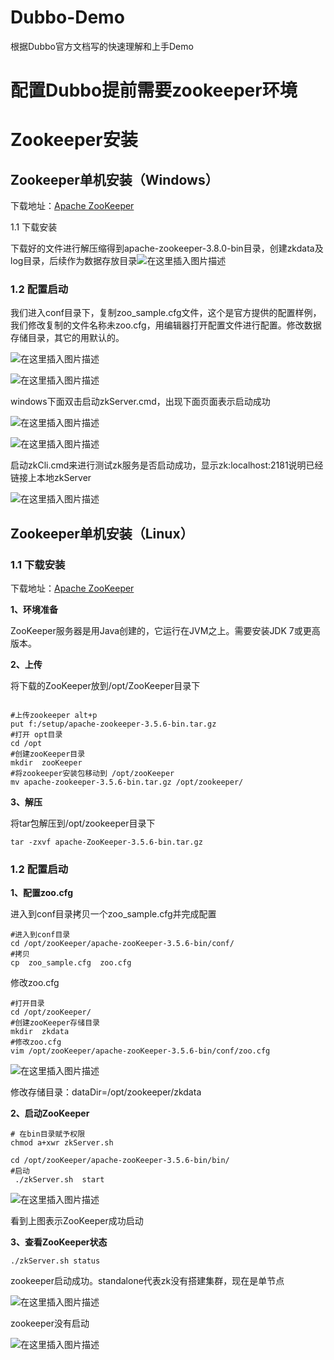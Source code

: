 # Dubbo-Demo
根据Dubbo官方文档写的快速理解和上手Demo
# 配置Dubbo提前需要zookeeper环境
# Zookeeper安装

## Zookeeper单机安装（Windows）

下载地址：[Apache ZooKeeper](https://zookeeper.apache.org/releases.html)



1.1 下载安装

下载好的文件进行解压缩得到apache-zookeeper-3.8.0-bin目录，创建zkdata及log目录，后续作为数据存放目录![在这里插入图片描述](https://img-blog.csdnimg.cn/5fbe08c1e1454838b4bc0b0ed1d0ac7e.png)

### 1.2 配置启动

我们进入conf目录下，复制zoo_sample.cfg文件，这个是官方提供的配置样例，我们修改复制的文件名称未zoo.cfg，用编辑器打开配置文件进行配置。修改数据存储目录，其它的用默认的。

![在这里插入图片描述](https://img-blog.csdnimg.cn/ae99a69714dd48978cc84090988028e4.png)

![在这里插入图片描述](https://img-blog.csdnimg.cn/b6566fa0b9f8457080d5401fa9cec224.png)



windows下面双击启动zkServer.cmd，出现下面页面表示启动成功

![在这里插入图片描述](https://img-blog.csdnimg.cn/735641818fd0488899c8bfc0b01dcf8f.png)

![在这里插入图片描述](https://img-blog.csdnimg.cn/2ce7d3799cf8483da3c925d8a1d47ba7.png)



启动zkCli.cmd来进行测试zk服务是否启动成功，显示zk:localhost:2181说明已经链接上本地zkServer

![在这里插入图片描述](https://img-blog.csdnimg.cn/c5c10d850ce740899e715cfc2f9eb48d.png)



## Zookeeper单机安装（Linux）

### 1.1 下载安装

下载地址：[Apache ZooKeeper](https://zookeeper.apache.org/releases.html)



**1、环境准备**

ZooKeeper服务器是用Java创建的，它运行在JVM之上。需要安装JDK 7或更高版本。

**2、上传**

将下载的ZooKeeper放到/opt/ZooKeeper目录下

```shell

#上传zookeeper alt+p
put f:/setup/apache-zookeeper-3.5.6-bin.tar.gz
#打开 opt目录
cd /opt
#创建zooKeeper目录
mkdir  zooKeeper
#将zookeeper安装包移动到 /opt/zooKeeper
mv apache-zookeeper-3.5.6-bin.tar.gz /opt/zookeeper/
```

**3、解压**

将tar包解压到/opt/zookeeper目录下

```shell
tar -zxvf apache-ZooKeeper-3.5.6-bin.tar.gz 
```

### 1.2 配置启动

**1、配置zoo.cfg**

进入到conf目录拷贝一个zoo_sample.cfg并完成配置

```shell
#进入到conf目录
cd /opt/zooKeeper/apache-zooKeeper-3.5.6-bin/conf/
#拷贝
cp  zoo_sample.cfg  zoo.cfg
```



修改zoo.cfg

```shell
#打开目录
cd /opt/zooKeeper/
#创建zooKeeper存储目录
mkdir  zkdata
#修改zoo.cfg
vim /opt/zooKeeper/apache-zooKeeper-3.5.6-bin/conf/zoo.cfg
```

![在这里插入图片描述](https://img-blog.csdnimg.cn/9c0bca100ee645f4bc57da9a5209b257.png)

修改存储目录：dataDir=/opt/zookeeper/zkdata

**2、启动ZooKeeper**

```shell
# 在bin目录赋予权限
chmod a+xwr zkServer.sh

cd /opt/zooKeeper/apache-zooKeeper-3.5.6-bin/bin/
#启动
 ./zkServer.sh  start
```

![在这里插入图片描述](https://img-blog.csdnimg.cn/4bd7195be1034df38dc9cdaca83dc1a4.png)

看到上图表示ZooKeeper成功启动

**3、查看ZooKeeper状态**

```shell
./zkServer.sh status
```

zookeeper启动成功。standalone代表zk没有搭建集群，现在是单节点

![在这里插入图片描述](https://img-blog.csdnimg.cn/2f7108a32c964623ba24f1fe120cff0c.png)

zookeeper没有启动

![在这里插入图片描述](https://img-blog.csdnimg.cn/72deb6179ad44b41a6851702175eaa1d.png)